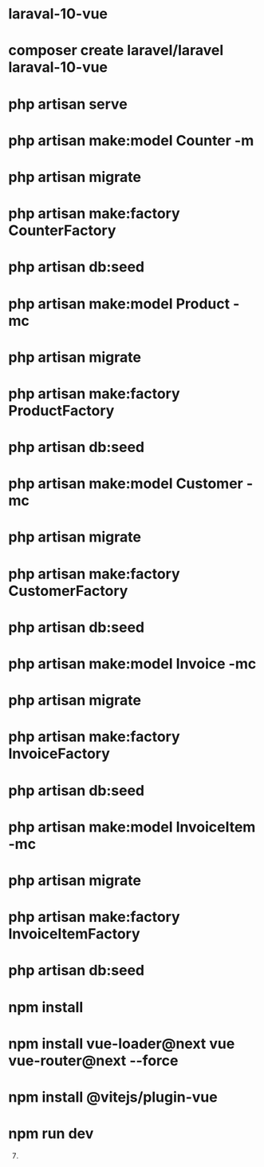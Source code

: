 # laraval-10-vue
# composer create laravel/laravel laraval-10-vue
# php artisan serve
# php artisan make:model Counter -m
# php artisan migrate
# php artisan make:factory CounterFactory
# php artisan db:seed
# php artisan make:model Product -mc
# php artisan migrate
# php artisan make:factory ProductFactory
# php artisan db:seed
# php artisan make:model Customer -mc
# php artisan migrate
# php artisan make:factory CustomerFactory
# php artisan db:seed
# php artisan make:model Invoice -mc
# php artisan migrate
# php artisan make:factory InvoiceFactory
# php artisan db:seed
# php artisan make:model InvoiceItem -mc
# php artisan migrate
# php artisan make:factory InvoiceItemFactory
# php artisan db:seed

# npm install
# npm install vue-loader@next vue vue-router@next --force
# npm install @vitejs/plugin-vue

# npm run dev 


7.